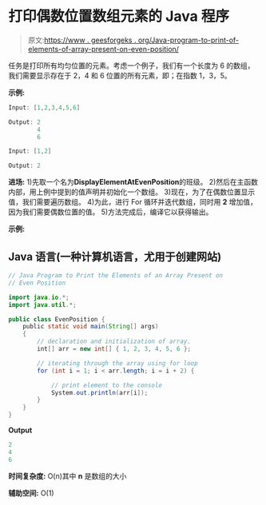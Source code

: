 # 打印偶数位置数组元素的 Java 程序

> 原文:[https://www . geesforgeks . org/Java-program-to-print-of-elements-of-array-present-on-even-position/](https://www.geeksforgeeks.org/java-program-to-print-the-elements-of-an-array-present-on-even-position/)

任务是打印所有均匀位置的元素。考虑一个例子，我们有一个长度为 6 的数组，我们需要显示存在于 2，4 和 6 位置的所有元素，即；在指数 1，3，5。

**示例:**

```java
Input: [1,2,3,4,5,6]

Output: 2
        4
        6

Input: [1,2]

Output: 2 
```

**进场:**
1)先取一个名为**DisplayElementAtEvenPosition**的班级。
2)然后在主函数内部，用上例中提到的值声明并初始化一个数组。
3)现在，为了在偶数位置显示值，我们需要遍历数组。
4)为此，进行 For 循环并迭代数组，同时用 **2** 增加值，因为我们需要偶数位置的值。
5)方法完成后，编译它以获得输出。

**示例:**

## Java 语言(一种计算机语言，尤用于创建网站)

```java
// Java Program to Print the Elements of an Array Present on
// Even Position

import java.io.*;
import java.util.*;

public class EvenPosition {
    public static void main(String[] args)
    {
        // declaration and initialization of array.
        int[] arr = new int[] { 1, 2, 3, 4, 5, 6 };

        // iterating through the array using for loop
        for (int i = 1; i < arr.length; i = i + 2) {

            // print element to the console
            System.out.println(arr[i]);
        }
    }
}
```

**Output**

```java
2
4
6
```

**时间复杂度:** O(n)其中 **n** 是数组的大小

**辅助空间:** O(1)